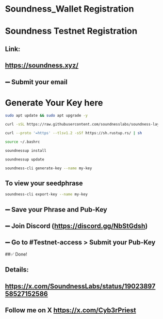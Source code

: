 # Soundness_Wallet Registration
# Soundness Testnet Registration
## Link:
## https://soundness.xyz/
## ➖ Submit your email

# Generate Your Key here
```bash
sudo apt update && sudo apt upgrade -y
```

```bash
curl -sSL https://raw.githubusercontent.com/soundnesslabs/soundness-layer/main/soundnessup/install | bash
```
```bash
curl --proto '=https' --tlsv1.2 -sSf https://sh.rustup.rs/ | sh
```
```bash
source ~/.bashrc
```
```bash
soundnessup install
```
```bash
soundnessup update
```
```bash
soundness-cli generate-key --name my-key
```
## To view your seedphrase
```bash
soundness-cli export-key --name my-key
```
## ➖ Save your Phrase and Pub-Key
## ➖ Join Discord (https://discord.gg/NbStGdsh)
## ➖ Go to #Testnet-access > Submit your Pub-Key
##✅ Done!

## Details: 
## https://x.com/SoundnessLabs/status/1902389758527152586

## Follow me on X https://x.com/Cyb3rPriest
